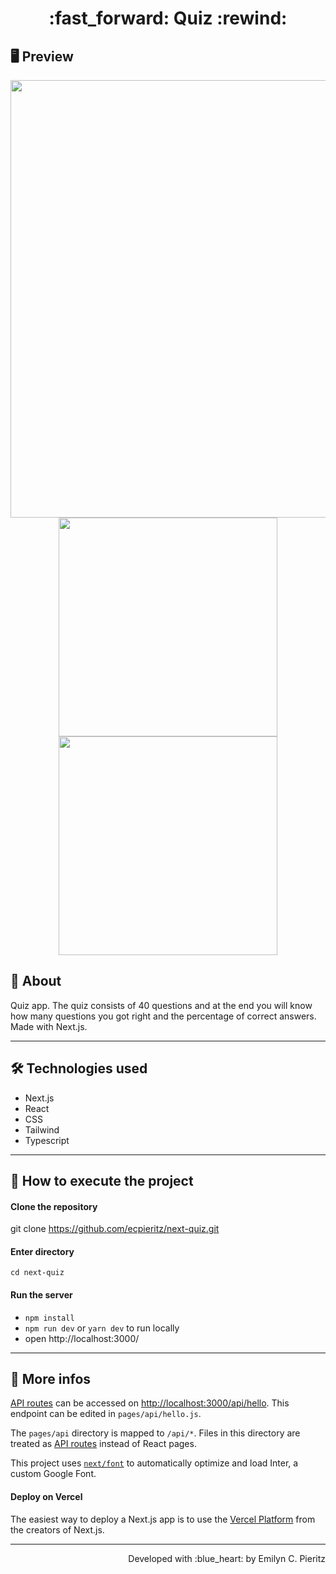 <h1 align = "center"> :fast_forward: Quiz :rewind: </h1>

## 🖥 Preview
<p align = "center">
  <img src = "x" width = "700" height = "auto">
  <img src = "x" width = "350" height = "auto">
  <img src = "x" width = "350" height = "auto">
</p>

## 📖 About
<p>Quiz app. The quiz consists of 40 questions and at the end you will know how many questions you got right and the percentage of correct answers. Made with Next.js.</p>

---

## 🛠 Technologies used
- Next.js
- React
- CSS
- Tailwind
- Typescript

---

## 🚀 How to execute the project
#### Clone the repository
git clone https://github.com/ecpieritz/next-quiz.git

#### Enter directory
`cd next-quiz`

#### Run the server
- `npm install`
- `npm run dev` or `yarn dev` to run locally
- open http://localhost:3000/ 

---

## 📝 More infos
[API routes](https://nextjs.org/docs/api-routes/introduction) can be accessed on [http://localhost:3000/api/hello](http://localhost:3000/api/hello). This endpoint can be edited in `pages/api/hello.js`.

The `pages/api` directory is mapped to `/api/*`. Files in this directory are treated as [API routes](https://nextjs.org/docs/api-routes/introduction) instead of React pages.

This project uses [`next/font`](https://nextjs.org/docs/basic-features/font-optimization) to automatically optimize and load Inter, a custom Google Font.

#### Deploy on Vercel

The easiest way to deploy a Next.js app is to use the [Vercel Platform](https://vercel.com/new?utm_medium=default-template&filter=next.js&utm_source=create-next-app&utm_campaign=create-next-app-readme) from the creators of Next.js.

---
<p align = "right">Developed with :blue_heart: by Emilyn C. Pieritz</p>
